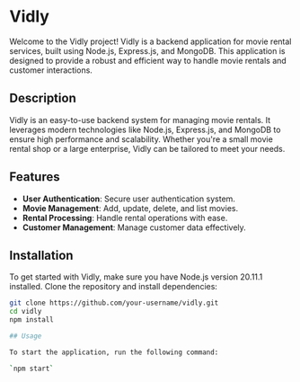 # Vidly

Welcome to the Vidly project! Vidly is a backend application for movie rental services, built using Node.js, Express.js, and MongoDB. This application is designed to provide a robust and efficient way to handle movie rentals and customer interactions.

## Description

Vidly is an easy-to-use backend system for managing movie rentals. It leverages modern technologies like Node.js, Express.js, and MongoDB to ensure high performance and scalability. Whether you're a small movie rental shop or a large enterprise, Vidly can be tailored to meet your needs.

## Features

- **User Authentication**: Secure user authentication system.
- **Movie Management**: Add, update, delete, and list movies.
- **Rental Processing**: Handle rental operations with ease.
- **Customer Management**: Manage customer data effectively.

## Installation

To get started with Vidly, make sure you have Node.js version 20.11.1 installed. Clone the repository and install dependencies:

```bash
git clone https://github.com/your-username/vidly.git
cd vidly
npm install

## Usage

To start the application, run the following command:

`npm start`

